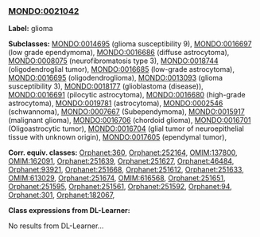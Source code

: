 
### [MONDO:0021042](http://purl.obolibrary.org/obo/MONDO_0021042)
**Label:** glioma

**Subclasses:** [MONDO:0014695](http://purl.obolibrary.org/obo/MONDO_0014695) (glioma susceptibility 9), [MONDO:0016697](http://purl.obolibrary.org/obo/MONDO_0016697) (low grade ependymoma), [MONDO:0016686](http://purl.obolibrary.org/obo/MONDO_0016686) (diffuse astrocytoma), [MONDO:0008075](http://purl.obolibrary.org/obo/MONDO_0008075) (neurofibromatosis type 3), [MONDO:0018744](http://purl.obolibrary.org/obo/MONDO_0018744) (oligodendroglial tumor), [MONDO:0016685](http://purl.obolibrary.org/obo/MONDO_0016685) (low-grade astrocytoma), [MONDO:0016695](http://purl.obolibrary.org/obo/MONDO_0016695) (oligodendroglioma), [MONDO:0013093](http://purl.obolibrary.org/obo/MONDO_0013093) (glioma susceptibility 3), [MONDO:0018177](http://purl.obolibrary.org/obo/MONDO_0018177) (glioblastoma (disease)), [MONDO:0016691](http://purl.obolibrary.org/obo/MONDO_0016691) (pilocytic astrocytoma), [MONDO:0016680](http://purl.obolibrary.org/obo/MONDO_0016680) (high-grade astrocytoma), [MONDO:0019781](http://purl.obolibrary.org/obo/MONDO_0019781) (astrocytoma), [MONDO:0002546](http://purl.obolibrary.org/obo/MONDO_0002546) (schwannoma), [MONDO:0007667](http://purl.obolibrary.org/obo/MONDO_0007667) (Subependymoma), [MONDO:0015917](http://purl.obolibrary.org/obo/MONDO_0015917) (malignant glioma), [MONDO:0016706](http://purl.obolibrary.org/obo/MONDO_0016706) (chordoid glioma), [MONDO:0016701](http://purl.obolibrary.org/obo/MONDO_0016701) (Oligoastrocytic tumor), [MONDO:0016704](http://purl.obolibrary.org/obo/MONDO_0016704) (glial tumor of neuroepithelial tissue with unknown origin), [MONDO:0017605](http://purl.obolibrary.org/obo/MONDO_0017605) (ependymal tumor), 

**Corr. equiv. classes:** [Orphanet:360](http://www.orpha.net/ORDO/Orphanet_360), [Orphanet:252164](http://www.orpha.net/ORDO/Orphanet_252164), [OMIM:137800](http://purl.obolibrary.org/obo/OMIM_137800), [OMIM:162091](http://purl.obolibrary.org/obo/OMIM_162091), [Orphanet:251639](http://www.orpha.net/ORDO/Orphanet_251639), [Orphanet:251627](http://www.orpha.net/ORDO/Orphanet_251627), [Orphanet:46484](http://www.orpha.net/ORDO/Orphanet_46484), [Orphanet:93921](http://www.orpha.net/ORDO/Orphanet_93921), [Orphanet:251668](http://www.orpha.net/ORDO/Orphanet_251668), [Orphanet:251612](http://www.orpha.net/ORDO/Orphanet_251612), [Orphanet:251633](http://www.orpha.net/ORDO/Orphanet_251633), [OMIM:613029](http://purl.obolibrary.org/obo/OMIM_613029), [Orphanet:251674](http://www.orpha.net/ORDO/Orphanet_251674), [OMIM:616568](http://purl.obolibrary.org/obo/OMIM_616568), [Orphanet:251651](http://www.orpha.net/ORDO/Orphanet_251651), [Orphanet:251595](http://www.orpha.net/ORDO/Orphanet_251595), [Orphanet:251561](http://www.orpha.net/ORDO/Orphanet_251561), [Orphanet:251592](http://www.orpha.net/ORDO/Orphanet_251592), [Orphanet:94](http://www.orpha.net/ORDO/Orphanet_94), [Orphanet:301](http://www.orpha.net/ORDO/Orphanet_301), [Orphanet:182067](http://www.orpha.net/ORDO/Orphanet_182067), 

**Class expressions from DL-Learner:**

No results from DL-Learner...



